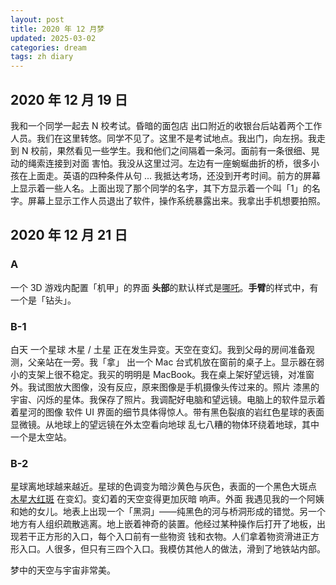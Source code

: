 ```yaml
---
layout: post
title: 2020 年 12 月梦
updated: 2025-03-02
categories: dream
tags: zh diary
---
```

## 2020 年 12 月 19 日

我和一个同学一起去 N 校考试。<dr-t>昏暗的面包店</dr-t> 出口附近的收银台后站着两个工作人员。我们在这里转悠。同学不见了。<dr-inner>这里不是考试地点。</dr-inner>我出门，向左拐。我走到 N 校前，<dr-inner>果然</dr-inner>看见一些学生。我和他们之间隔着一条河。面前有一条很细、晃动的绳索连接到对面 <dr-t>害怕</dr-t>。我没从这里过河。左边有一座蜿蜒曲折的桥，很多小孩在上面走。<dr-inner>英语的四种条件从句 ... </dr-inner>我抵达考场，还没到开考时间。前方的屏幕上显示着一些人名。上面出现了那个同学的名字，其下方显示着一个叫「<dr-fog />1」的名字。屏幕上显示工作人员退出了软件，操作系统暴露出来。我拿出手机想要拍照。

## 2020 年 12 月 21 日

### A

&#8203;<dr-t><dr-persp>一个 3D 游戏内配置「机甲」的界面</dr-persp></dr-t> **头部**的默认样式是[哪吒](https://zh.wikipedia.org/zh-cn/%E5%93%AA%E5%90%92)。**手臂**的样式中，有一个是「钻头」。

### B-1

&#8203;<dr-t>白天</dr-t> 一个星球 <dr-t><dr-recog>木星 / 土星</dr-recog></dr-t> 正在发生异变。天空在变幻。我到父母的房间准备观测，父亲站在一旁。我「拿」 <dr-t><dr-contra /></dr-t> 出一个 Mac 台式机放在窗前的桌子上。显示器在弱小的支架上很不稳定。<dr-inner>我买的明明是 MacBook。</dr-inner>我在桌上架好望远镜，对准窗外。我试图放大图像，没有反应，<dr-inner>原来</dr-inner>图像是手机摄像头传过来的。<dr-t><dr-persp>照片</dr-persp></dr-t> 漆黑的宇宙、闪烁的星体。我保存了照片。我调配好电脑和望远镜。电脑上的软件显示着着星河的图像 <dr-t><dr-comm>软件 UI 界面的细节具体得惊人</dr-comm></dr-t>。带有黑色裂痕的岩红色星球的表面 <dr-t><dr-recog>显微镜</dr-recog></dr-t>。<dr-t><dr-persp>从地球上的望远镜在外太空看向地球</dr-persp></dr-t> <dr-tt><dr-contra /></dr-tt> 乱七八糟的物体环绕着地球，其中一个是太空站。

### B-2

星球离地球越来越近。星球的色调变为暗沙黄色与灰色，表面的一个黑色大斑点 <dr-t><dr-recog><a href="https://zh.wikipedia.org/zh-cn/%E5%A4%A7%E7%B4%85%E6%96%91">木星大红斑</a></dr-recog></dr-t> 在变幻。变幻着的天空变得更加灰暗 <dr-t>响声</dr-t>。<dr-t>外面</dr-t> 我遇见我的一个阿姨和她的女儿。地表上出现一个「黑洞」——<dr-inner>纯黑色的河与桥洞形成的错觉。</dr-inner><dr-t>另一个地方</dr-t>有人组织疏散逃离。地上嵌着神奇的装置。他经过某种操作后打开了地板，出现若干正方形的入口，每个入口前有一些物资 <dr-t><dr-recog>钱和衣物</dr-recog></dr-t>。人们拿着物资滑进正方形入口。人很多，<dr-inner>但</dr-inner>只有三四个入口。我模仿其他人的做法，滑到了地铁站内部。

&#8203;<dr-t><dr-comm>梦中的天空与宇宙非常美。</dr-comm></dr-t>
